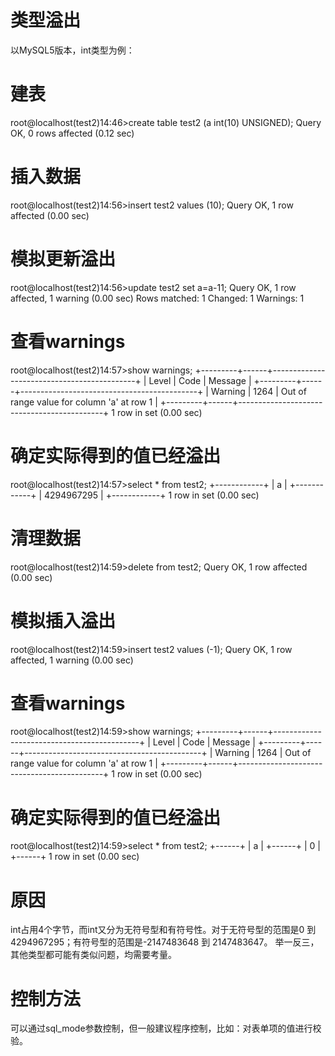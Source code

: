 # 类型溢出

以MySQL5版本，int类型为例：
# 建表
root@localhost(test2)14:46>create table test2 (a int(10) UNSIGNED);
Query OK, 0 rows affected (0.12 sec)
# 插入数据
root@localhost(test2)14:56>insert test2 values (10);
Query OK, 1 row affected (0.00 sec)
# 模拟更新溢出
root@localhost(test2)14:56>update test2 set a=a-11;
Query OK, 1 row affected, 1 warning (0.00 sec)
Rows matched: 1  Changed: 1  Warnings: 1
# 查看warnings
root@localhost(test2)14:57>show warnings;
+---------+------+--------------------------------------------+
| Level   | Code | Message                                    |
+---------+------+--------------------------------------------+
| Warning | 1264 | Out of range value for column 'a' at row 1 |
+---------+------+--------------------------------------------+
1 row in set (0.00 sec)
# 确定实际得到的值已经溢出
root@localhost(test2)14:57>select * from test2;
+------------+
| a          |
+------------+
| 4294967295 |
+------------+
1 row in set (0.00 sec)
# 清理数据
root@localhost(test2)14:59>delete from test2;
Query OK, 1 row affected (0.00 sec)
# 模拟插入溢出
root@localhost(test2)14:59>insert test2 values (-1);
Query OK, 1 row affected, 1 warning (0.00 sec)
# 查看warnings
root@localhost(test2)14:59>show warnings;
+---------+------+--------------------------------------------+
| Level   | Code | Message                                    |
+---------+------+--------------------------------------------+
| Warning | 1264 | Out of range value for column 'a' at row 1 |
+---------+------+--------------------------------------------+
1 row in set (0.00 sec)
# 确定实际得到的值已经溢出
root@localhost(test2)14:59>select * from test2;
+------+
| a    |
+------+
|    0 |
+------+
1 row in set (0.00 sec)
# 原因
int占用4个字节，而int又分为无符号型和有符号性。对于无符号型的范围是0 到 4294967295；有符号型的范围是-2147483648 到 2147483647。
举一反三，其他类型都可能有类似问题，均需要考量。
# 控制方法
可以通过sql_mode参数控制，但一般建议程序控制，比如：对表单项的值进行校验。


